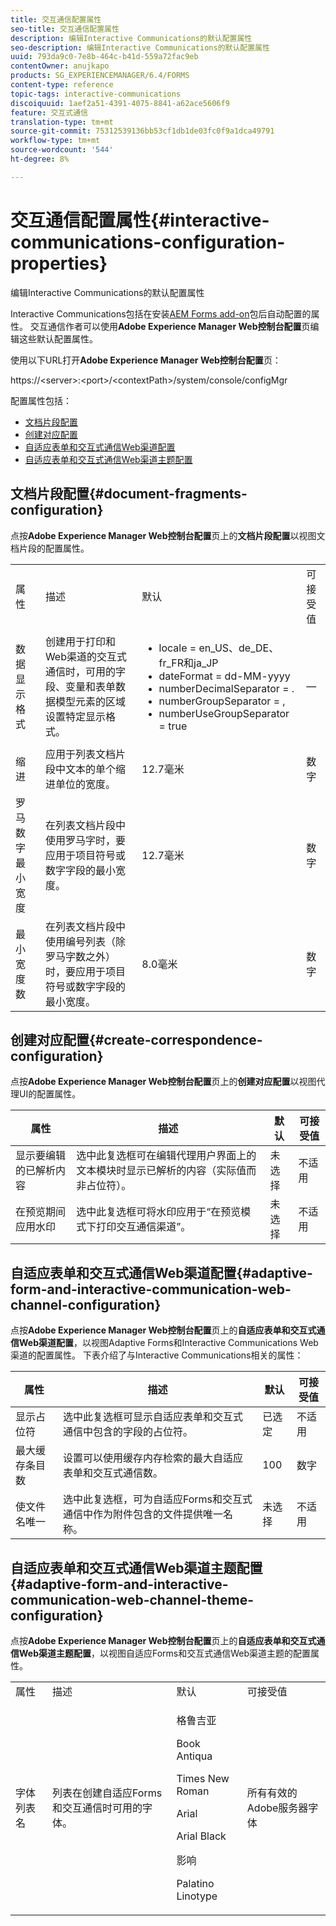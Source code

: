 ```yaml
---
title: 交互通信配置属性
seo-title: 交互通信配置属性
description: 编辑Interactive Communications的默认配置属性
seo-description: 编辑Interactive Communications的默认配置属性
uuid: 793da9c0-7e8b-464c-b41d-559a72fac9eb
contentOwner: anujkapo
products: SG_EXPERIENCEMANAGER/6.4/FORMS
content-type: reference
topic-tags: interactive-communications
discoiquuid: 1aef2a51-4391-4075-8841-a62ace5606f9
feature: 交互式通信
translation-type: tm+mt
source-git-commit: 75312539136bb53cf1db1de03fc0f9a1dca49791
workflow-type: tm+mt
source-wordcount: '544'
ht-degree: 8%

---
```



# 交互通信配置属性{#interactive-communications-configuration-properties}

编辑Interactive Communications的默认配置属性

Interactive Communications包括在安装[AEM Forms add-on](/help/forms/using/installing-configuring-aem-forms-osgi.md)包后自动配置的属性。 交互通信作者可以使用&#x200B;**Adobe Experience Manager Web控制台配置**&#x200B;页编辑这些默认配置属性。

使用以下URL打开&#x200B;**Adobe Experience Manager Web控制台配置**&#x200B;页：

https://&lt;server>:&lt;port>/&lt;contextPath>/system/console/configMgr

配置属性包括：

* [文档片段配置](#document-fragments-configuration)
* [创建对应配置](#create-correspondence-configuration)
* [自适应表单和交互式通信Web渠道配置](#adaptive-form-and-interactive-communication-web-channel-configuration)
* [自适应表单和交互式通信Web渠道主题配置](#adaptive-form-and-interactive-communication-web-channel-theme-configuration)

## 文档片段配置{#document-fragments-configuration}

点按&#x200B;**Adobe Experience Manager Web控制台配置**&#x200B;页上的&#x200B;**文档片段配置**&#x200B;以视图文档片段的配置属性。

<table> 
 <tbody> 
  <tr> 
   <td>属性</td> 
   <td>描述</td> 
   <td>默认</td> 
   <td>可接受值</td> 
  </tr> 
  <tr> 
   <td>数据显示格式</td> 
   <td>创建用于打印和Web渠道的交互式通信时，可用的字段、变量和表单数据模型元素的区域设置特定显示格式。</td> 
   <td> 
    <ul> 
     <li>locale = en_US、de_DE、fr_FR和ja_JP</li> 
     <li>dateFormat = dd-MM-yyyy</li> 
     <li>numberDecimalSeparator = .</li> 
     <li>numberGroupSeparator = ,</li> 
     <li>numberUseGroupSeparator = true</li> 
    </ul> </td> 
   <td><p>—</p> </td> 
  </tr> 
  <tr> 
   <td>缩进</td> 
   <td>应用于列表文档片段中文本的单个缩进单位的宽度。</td> 
   <td>12.7毫米</td> 
   <td>数字</td> 
  </tr> 
  <tr> 
   <td>罗马数字最小宽度</td> 
   <td>在列表文档片段中使用罗马字时，要应用于项目符号或数字字段的最小宽度。 </td> 
   <td>12.7毫米</td> 
   <td>数字</td> 
  </tr> 
  <tr> 
   <td>最小宽度数</td> 
   <td>在列表文档片段中使用编号列表（除罗马字数之外）时，要应用于项目符号或数字字段的最小宽度。</td> 
   <td>8.0毫米</td> 
   <td>数字</td> 
  </tr> 
 </tbody> 
</table>

## 创建对应配置{#create-correspondence-configuration}

点按&#x200B;**Adobe Experience Manager Web控制台配置**&#x200B;页上的&#x200B;**创建对应配置**&#x200B;以视图代理UI的配置属性。

| 属性 | 描述 | 默认 | 可接受值 |
|---|---|---|---|
| 显示要编辑的已解析内容 | 选中此复选框可在编辑代理用户界面上的文本模块时显示已解析的内容（实际值而非占位符）。 | 未选择 | 不适用 |
| 在预览期间应用水印 | 选中此复选框可将水印应用于“在预览模式下打印交互通信渠道”。 | 未选择 | 不适用 |

## 自适应表单和交互式通信Web渠道配置{#adaptive-form-and-interactive-communication-web-channel-configuration}

点按&#x200B;**Adobe Experience Manager Web控制台配置**&#x200B;页上的&#x200B;**自适应表单和交互式通信Web渠道配置**，以视图Adaptive Forms和Interactive Communications Web渠道的配置属性。 下表介绍了与Interactive Communications相关的属性：

| 属性 | 描述 | 默认 | 可接受值 |
|---|---|---|---|
| 显示占位符 | 选中此复选框可显示自适应表单和交互式通信中包含的字段的占位符。 | 已选定 | 不适用 |
| 最大缓存条目数 | 设置可以使用缓存内存检索的最大自适应表单和交互式通信数。 | 100 | 数字 |
| 使文件名唯一 | 选中此复选框，可为自适应Forms和交互式通信中作为附件包含的文件提供唯一名称。 | 未选择 | 不适用 |

## 自适应表单和交互式通信Web渠道主题配置{#adaptive-form-and-interactive-communication-web-channel-theme-configuration}

点按&#x200B;**Adobe Experience Manager Web控制台配置**&#x200B;页上的&#x200B;**自适应表单和交互式通信Web渠道主题配置**，以视图自适应Forms和交互式通信Web渠道主题的配置属性。

<table> 
 <tbody> 
  <tr> 
   <td>属性</td> 
   <td>描述</td> 
   <td>默认</td> 
   <td>可接受值</td> 
  </tr> 
  <tr> 
   <td>字体列表名</td> 
   <td>列表在创建自适应Forms和交互通信时可用的字体。</td> 
   <td><p>格鲁吉亚</p> <p>Book Antiqua</p> <p>Times New Roman</p> <p>Arial</p> <p>Arial Black</p> <p>影响</p> <p>Palatino Linotype</p> </td> 
   <td>所有有效的Adobe服务器字体</td> 
  </tr> 
 </tbody> 
</table>


